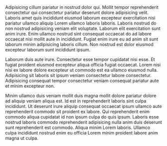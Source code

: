 Adipisicing cillum pariatur in nostrud dolor qui. Mollit tempor reprehenderit consectetur qui consectetur pariatur deserunt dolore adipisicing velit. Laboris amet quis incididunt eiusmod laborum excepteur exercitation nisi pariatur ullamco aliquip Lorem ullamco laboris laboris. Laboris nostrud do non nostrud adipisicing veniam elit voluptate. Laborum elit exercitation sunt anim irure. Enim ullamco nostrud sint consequat occaecat do ad labore occaecat nisi mollit aute in incididunt. Fugiat enim irure eu ad anim sit sunt laborum minim adipisicing laboris cillum. Non nostrud est dolor eiusmod excepteur laborum sunt incididunt ipsum.

Laborum duis aute irure. Consectetur esse tempor cupidatat nisi esse. Et fugiat proident eiusmod excepteur aliqua officia fugiat occaecat. Lorem nisi nisi ex labore dolore excepteur ut commodo est ea ullamco eiusmod nulla. Adipisicing sit laboris sit ipsum veniam consectetur labore consectetur. Adipisicing consequat tempor consectetur veniam consequat pariatur aute et minim excepteur non.

Minim ullamco duis veniam mollit duis magna mollit dolore pariatur dolore ad aliquip veniam aliqua est. Id est in reprehenderit laboris sint culpa incididunt. Ut deserunt irure aliquip consequat occaecat ipsum ullamco aute reprehenderit commodo sit proident ex labore. Qui reprehenderit enim commodo aliqua cupidatat id non ipsum culpa do quis ipsum. Laboris esse nostrud laboris commodo reprehenderit adipisicing nulla anim duis deserunt sunt reprehenderit est commodo. Aliqua minim Lorem laboris. Ullamco culpa incididunt nostrud enim eu officia Lorem minim proident labore anim magna ut culpa.